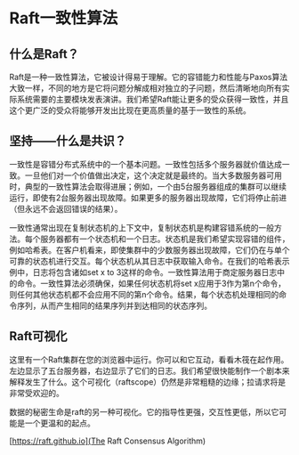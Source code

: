 # Raft一致性算法

## 什么是Raft？

Raft是一种一致性算法，它被设计得易于理解。它的容错能力和性能与Paxos算法大致一样，不同的地方是它将问题分解成相对独立的子问题，然后清晰地向所有实际系统需要的主要模块发表演讲。我们希望Raft能让更多的受众获得一致性，并且这个更广泛的受众将能够开发出比现在更高质量的基于一致性的系统。

## 坚持——什么是共识？

一致性是容错分布式系统中的一个基本问题。一致性包括多个服务器就价值达成一致。一旦他们对一个价值做出决定，这个决定就是最终的。当大多数服务器可用时，典型的一致性算法会取得进展；例如，一个由5台服务器组成的集群可以继续运行，即使有2台服务器出现故障。如果更多的服务器出现故障，它们将停止前进（但永远不会返回错误的结果）。

一致性通常出现在复制状态机的上下文中，复制状态机是构建容错系统的一般方法。每个服务器都有一个状态机和一个日志。状态机是我们希望实现容错的组件，例如哈希表。在客户机看来，即使集群中的少数服务器出现故障，它们仍在与单个可靠的状态机进行交互。每个状态机从其日志中获取输入命令。在我们的哈希表示例中，日志将包含诸如set x to 3这样的命令。一致性算法用于商定服务器日志中的命令。一致性算法必须确保，如果任何状态机将set x应用于3作为第n个命令，则任何其他状态机都不会应用不同的第n个命令。结果，每个状态机处理相同的命令序列，从而产生相同的结果序列并到达相同的状态序列。

## Raft可视化

这里有一个Raft集群在您的浏览器中运行。你可以和它互动，看看木筏在起作用。左边显示了五台服务器，右边显示了它们的日志。我们希望很快能制作一个剧本来解释发生了什么。这个可视化（raftscope）仍然是非常粗糙的边缘；拉请求将是非常受欢迎的。

数据的秘密生命是raft的另一种可视化。它的指导性更强，交互性更低，所以它可能是一个更温和的起点。



[https://raft.github.io](The Raft Consensus Algorithm)